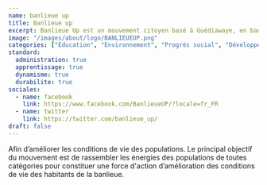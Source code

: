 ```yaml
---
name: banlieue up
title: Banlieue up
excerpt: Banlieue Up est un mouvement citoyen basé à Guédiawaye, en banlieue de Dakar, visant à améliorer le contexte économique, social et environnemental dans les banlieues
image: "/images/about/logo/BANLIEUEUP.png"
categories: ["Éducation", "Environnement", "Progrès social", "Développement communautaire"]
standard:
  administration: true
  apprentissage: true
  dynamisme: true
  durabilite: true
sociales:
  - name: facebook
    link: https://www.facebook.com/BanlieueUP/?locale=fr_FR
  - name: twitter
    link: https://twitter.com/banlieue_up/
draft: false
---
```


Afin d’améliorer les conditions de vie des populations. Le principal objectif du mouvement est de rassembler les énergies des populations de toutes catégories pour constituer une force d'action d’amélioration des conditions de vie des habitants de la banlieue.